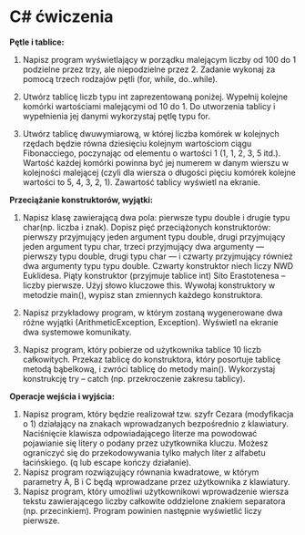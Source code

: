 # C# ćwiczenia

**Pętle i tablice:** <br/>
1. Napisz program wyświetlający w porządku malejącym liczby od 100 do 1 podzielne przez trzy, ale niepodzielne przez 2. Zadanie wykonaj za pomocą trzech rodzajów pętli (for, while, do..while). <br/>

2. Utwórz tablicę liczb typu int zaprezentowaną poniżej. Wypełnij kolejne komórki wartościami malejącymi od 10 do 1. Do utworzenia tablicy i wypełnienia jej danymi wykorzystaj pętlę typu for. <br/>

3. Utwórz tablicę dwuwymiarową, w której liczba komórek w kolejnych rzędach będzie równa dziesięciu kolejnym wartościom ciągu Fibonacciego, poczynając od elementu o wartości 1 (1, 1, 2, 3, 5 itd.). Wartość każdej komórki powinna być jej numerem w danym wierszu w kolejności malejącej (czyli dla wiersza o długości pięciu komórek kolejne wartości to 5, 4, 3, 2, 1). Zawartość tablicy wyświetl na ekranie.<br/>

**Przeciążanie konstruktorów, wyjątki:** <br/>
1. Napisz klasę zawierającą dwa pola: pierwsze typu double i drugie typu char(np. liczba i znak). Dopisz pięć przeciążonych konstruktorów: pierwszy przyjmujący jeden argument typu double, drugi przyjmujący jeden argument typu char, trzeci przyjmujący dwa argumenty — pierwszy typu double, drugi typu char — i czwarty przyjmujący również dwa argumenty typu typu double. Czwarty konstruktor niech liczy NWD Euklidesa. Piąty konstruktor (przyjmuje tablice int) Sito Erastotenesa – liczby pierwsze. Użyj  słowo kluczowe this. Wywołaj konstruktory w metodzie main(), wypisz stan zmiennych każdego konstruktora.<br/>

2. Napisz przykładowy program, w którym zostaną wygenerowane dwa różne wyjątki (ArithmeticException, Exception). Wyświetl na ekranie dwa systemowe komunikaty.<br/>

3. Napisz program, który pobierze od użytkownika tablice 10 liczb całkowitych. Przekaz tablicę do konstruktora, który posortuje tablicę metodą bąbelkową, i zwróci tablicę do metody main(). Wykorzystaj konstrukcję try – catch (np. przekroczenie zakresu tablicy).<br/>

**Operacje wejścia i wyjścia:**
1. Napisz program, który będzie realizował tzw. szyfr Cezara (modyfikacja o 1) działający na znakach wprowadzanych bezpośrednio z klawiatury. Naciśnięcie klawisza odpowiadającego literze ma powodować pojawianie się litery o podany przez użytkownika kluczu. Możesz ograniczyć się do przekodowywania tylko małych liter z alfabetu łacińskiego. (q lub escape kończy działanie).<br/>
2. Napisz program rozwiązujący równania kwadratowe, w którym parametry A, B i C będą wprowadzane przez użytkownika z klawiatury.<br/>
3. Napisz program, który umożliwi użytkownikowi wprowadzenie wiersza tekstu zawierającego liczby całkowite oddzielone znakiem separatora (np. przecinkiem). Program powinien następnie wyświetlić liczy pierwsze.<br/>
